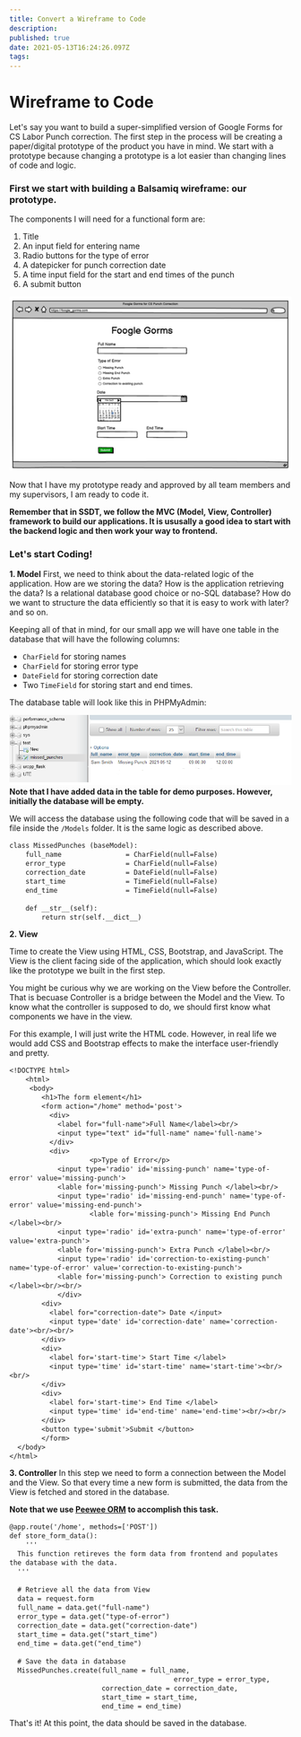 ```yaml
---
title: Convert a Wireframe to Code
description: 
published: true
date: 2021-05-13T16:24:26.097Z
tags: 
---
```


# Wireframe to Code

Let's say you want to build a super-simplified version of Google Forms for CS Labor Punch correction. The first step in the process will be creating a paper/digital prototype of the product you have in mind. We start with a prototype because changing a prototype is a lot easier than changing lines of code and logic. 

### First we start with building a Balsamiq wireframe: our prototype. 

The components I will need for a functional form are:
1. Title
2. An input field for entering name 
3. Radio buttons for the type of error
4. A datepicker for punch correction date
5. A time input field for the start and end times of the punch 
6. A submit button 

![45.png](/45.png)

Now that I have my prototype ready and approved by all team members and my supervisors, I am ready to code it. 

**Remember that in SSDT, we follow the MVC (Model, View, Controller) framework to build our applications. It is ususally a good idea to start with the backend logic and then work your way to frontend.**

### Let's start Coding! 

**1. Model**
First, we need to think about the data-related logic of the application. How are we storing the data? How is the application retrieving the data? Is a relational database good choice or no-SQL database? How do we want to structure the data efficiently so that it is easy to work with later? and so on. 

Keeping all of that in mind, for our small app we will have one table in the database that will have the following columns:
- `CharField` for storing names
- `CharField` for storing error type 
- `DateField` for storing correction date 
- Two `TimeField` for storing start and end times. 

The database table will look like this in PHPMyAdmin:

![5.png](/5.png)
**Note that I have added data in the table for demo purposes. However, initially the database will be empty.**

We will access the database using the following code that will be saved in a file inside the `/Models` folder. It is the same logic as described above.  

```
class MissedPunches (baseModel):
    full_name                = CharField(null=False)
    error_type               = CharField(null=False)
    correction_date          = DateField(null=False)
    start_time               = TimeField(null=False)
    end_time                 = TimeField(null=False)

    def __str__(self):
        return str(self.__dict__)
```

**2. View**

Time to create the View using HTML, CSS, Bootstrap, and JavaScript. The View is the client facing side of the application, which should look exactly like the prototype we built in the first step. 

You might be curious why we are working on the View before the Controller. That is becuase Controller is a bridge between the Model and the View. To know what the controller is supposed to do, we should first know what components we have in the view. 

For this example, I will just write the HTML code. However, in real life we would add CSS and Bootstrap effects to make the interface user-friendly and pretty. 

```
<!DOCTYPE html>
	<html>
	 <body>
    	<h1>The form element</h1>
      	<form action="/home" method='post'>
          <div>
            <label for="full-name">Full Name</label><br/>
            <input type="text" id="full-name" name='full-name'>
          </div>
          <div>
  					<p>Type of Error</p>
            <input type='radio' id='missing-punch' name='type-of-error' value='missing-punch'>
            <lable for='missing-punch'> Missing Punch </label><br/>
            <input type='radio' id='missing-end-punch' name='type-of-error' value='missing-end-punch'>
    				<lable for='missing-punch'> Missing End Punch </label><br/>
            <input type='radio' id='extra-punch' name='type-of-error' value='extra-punch'>
            <lable for='missing-punch'> Extra Punch </label><br/>
            <input type='radio' id='correction-to-existing-punch' name='type-of-error' value='correction-to-existing-punch'>
            <lable for='missing-punch'> Correction to existing punch </label><br/><br/>
  			</div>
        <div>
          <label for="correction-date"> Date </input>
          <input type='date' id='correction-date' name='correction-date'><br/><br/>
        </div>
        <div>
          <label for='start-time'> Start Time </label>
          <input type='time' id='start-time' name='start-time'><br/><br/>
        </div>
        <div>
          <label for='start-time'> End Time </label>
          <input type='time' id='end-time' name='end-time'><br/><br/>
        </div>
        <button type='submit'>Submit </button>
		</form>
  </body>
</html>
```

**3. Controller**
In this step we need to form a connection between the Model and the View. So that every time a new form is submitted, the data from the View is fetched and stored in the database. 

**Note that we use [Peewee ORM](http://docs.peewee-orm.com/en/latest/) to accomplish this task.** 

```
@app.route('/home', methods=['POST'])
def store_form_data():
	'''
  This function retireves the form data from frontend and populates the database with the data. 
  '''
  
  # Retrieve all the data from View
  data = request.form
  full_name = data.get("full-name")
  error_type = data.get("type-of-error")
  correction_date = data.get("correction-date")
  start_time = data.get("start_time")
  end_time = data.get("end_time")
  
  # Save the data in database
  MissedPunches.create(full_name = full_name, 
  										 error_type = error_type,
                       correction_date = correction_date, 
                       start_time = start_time, 
                       end_time = end_time)
```

That's it! At this point, the data should be saved in the database.



